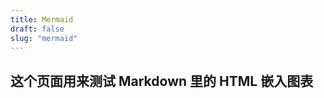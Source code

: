 ```yaml
---
title: Mermaid
draft: false
slug: "mermaid"
---
```


## 这个页面用来测试 Markdown 里的 HTML 嵌入图表

<div id="mermaid-container"></div>

<script src="https://cdn.jsdelivr.net/npm/mermaid/dist/mermaid.min.js"></script>
<script>
  document.addEventListener('DOMContentLoaded', function() {
    let mermaidConfig = {
      startOnLoad: false,
      securityLevel: 'loose'
    };
    
    mermaid.initialize(mermaidConfig);

    function renderMermaid(data) {
      const container = document.getElementById('mermaid-container');
      container.innerHTML = ''; // 清空容器
      
      // 创建一个新的 pre 元素来包含 Mermaid 代码
      const pre = document.createElement('pre');
      pre.className = 'mermaid';
      pre.textContent = data;
      container.appendChild(pre);
      
      // 使用 mermaid.run() 来重新渲染
      mermaid.run({
        querySelector: '.mermaid'
      }).catch(error => console.error('Mermaid rendering error:', error));
    }

    function fetchAndRenderMermaid() {
      fetch('https://xiaowenz.com/mermaid.txt')
        .then(response => response.text())
        .then(data => {
          renderMermaid(data);
        })
        .catch(error => console.error('Error fetching Mermaid data:', error));
    }

    // 初次加载时渲染
    fetchAndRenderMermaid();

    // 添加刷新按钮
    const refreshButton = document.createElement('button');
    refreshButton.textContent = 'Refresh Mermaid';
    refreshButton.onclick = fetchAndRenderMermaid;
    document.body.insertBefore(refreshButton, document.getElementById('mermaid-container'));
  });
</script>